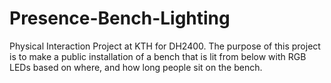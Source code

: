 Presence-Bench-Lighting
=======================

Physical Interaction Project at KTH for DH2400. The purpose of this project is to make a public installation of a bench that is lit from below with RGB LEDs based on where, and how long people sit on the bench.